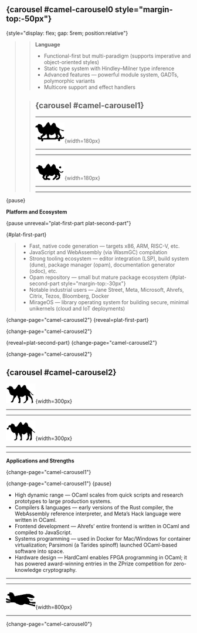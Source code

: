 {carousel #camel-carousel0 style="margin-top:-50px"}
------

{style="display: flex; gap: 5rem; position:relative"}
> > **Language**
> > - Functional-first but multi-paradigm (supports imperative and object-oriented styles)
> > - Static type system with Hindley–Milner type inference
> > - Advanced features — powerful module system, GADTs, polymorphic variants
> > - Multicore support and effect handlers
>
> > {carousel #camel-carousel1}
> > -----
> >
> > ---
> >
> > ![skatting-camel](images/camel_skatting.gif){width=180px}
> >
> > ---
> >
> > ---
> >
> > ![balling-camel](images/camel_balling.gif){width=180px}
> > 
> > ---
> >
> > -----
{pause}

**Platform and Ecosystem**

{pause unreveal="plat-first-part plat-second-part"}

{#plat-first-part}
> - Fast, native code generation — targets x86, ARM, RISC-V, etc. 
> - JavaScript and WebAssembly (via WasmGC) compilation
> - Strong tooling ecosystem — editor integration (LSP), build system (dune), package manager (opam), documentation generator (odoc), etc.
> - Opam repository — small but mature package ecosystem
{#plat-second-part style="margin-top:-30px"}
> - Notable industrial users — Jane Street, Meta, Microsoft, Ahrefs, Citrix, Tezos, Bloomberg, Docker
> - MirageOS — library operating system for building secure, minimal unikernels (cloud and IoT deployments)


{change-page="camel-carousel2"}
{reveal=plat-first-part}

{change-page="camel-carousel2"}

{reveal=plat-second-part}
{change-page="camel-carousel2"}

{change-page="camel-carousel2"}

{carousel #camel-carousel2}
----

![humping-camel](images/camel_humping.gif){width=300px}

---

---

![yoyoing-camel](images/camel_yoyoing.gif){width=300px}

---


---

**Applications and Strengths**

{change-page="camel-carousel1"}

{change-page="camel-carousel1"}
{pause}
- High dynamic range — OCaml scales from quick scripts and research prototypes to large production systems.
- Compilers & languages — early versions of the Rust compiler, the WebAssembly reference interpreter, and Meta’s Hack language were written in OCaml.
- Frontend development — Ahrefs’ entire frontend is written in OCaml and compiled to JavaScript.
- Systems programming — used in Docker for Mac/Windows for container virtualization; Parsimoni (a Tarides spinoff) launched OCaml-based software into space.
- Hardware design — HardCaml enables FPGA programming in OCaml; it has powered award-winning entries in the ZPrize competition for zero-knowledge cryptography.

----

-----

![super-camel](images/camel_super.gif){width=800px}

------

{change-page="camel-carousel0"}

